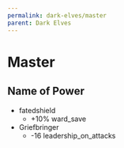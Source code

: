 ```yaml
---
permalink: dark-elves/master
parent: Dark Elves
---
```


# Master

## Name of Power

- fatedshield
  - +10% ward_save
- Griefbringer
  - -16 leadership_on_attacks
